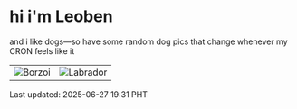 # hi i'm Leoben

and i like dogs—so have some random dog pics that change whenever my CRON feels like it

|  |  |
|--------|----------|
| ![Borzoi](https://random-dog-vercel.vercel.app/api/random-borzoi?v=1751023868) | ![Labrador](https://random-dog-vercel.vercel.app/api/random-labrador?v=1751023868) |

Last updated: 2025-06-27 19:31 PHT
